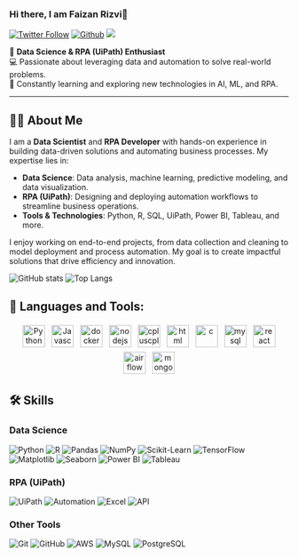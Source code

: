 ### Hi there, I am Faizan Rizvi👋

[![Twitter Follow](https://img.shields.io/badge/LinkedIn-0077B5)](https://www.linkedin.com/in/faizan-rizvi-4370a5146/)
[![Github](https://img.shields.io/github/followers/CharalambosIoannou?label=Follow&style=social)](https://github.com/faizanrizvi)
![](https://visitor-badge.laobi.icu/badge?page_id=faizanrizvi.faizanrizvi)

🚀 **Data Science & RPA (UiPath) Enthusiast**  
💻 Passionate about leveraging data and automation to solve real-world problems.  
🌱 Constantly learning and exploring new technologies in AI, ML, and RPA.  

---

## 👨‍💻 About Me

I am a **Data Scientist** and **RPA Developer** with hands-on experience in building data-driven solutions and automating business processes. My expertise lies in:

- **Data Science**: Data analysis, machine learning, predictive modeling, and data visualization.
- **RPA (UiPath)**: Designing and deploying automation workflows to streamline business operations.
- **Tools & Technologies**: Python, R, SQL, UiPath, Power BI, Tableau, and more.

I enjoy working on end-to-end projects, from data collection and cleaning to model deployment and process automation. My goal is to create impactful solutions that drive efficiency and innovation.



![GitHub stats](https://github-readme-stats.vercel.app/api?username=faizanrizvi&show_icons=true&theme=gruvbox)
![Top Langs](https://github-readme-stats.vercel.app/api/top-langs/?username=faizanrizvi&theme=gruvbox)

## 🧰 Languages and Tools:
<p align="center">
<img onclick="#" src="https://raw.githubusercontent.com/Aarif1430/stack-icons/master/logos/python.svg" alt="Python" height="40" style="vertical-align:top; margin:4px">
<img src="https://raw.githubusercontent.com/Aarif1430/stack-icons/master/logos/javascript.svg" alt="Javascript" height="40" style="vertical-align:top; margin:4px">

 <img src="https://raw.githubusercontent.com/Aarif1430/stack-icons/master/logos/docker.svg" alt="docker" height="40" style="vertical-align:top; margin:4px">
 <img src="https://raw.githubusercontent.com/Aarif1430/stack-icons/master/logos/nodejs.svg" alt="nodejs" height="40" style="vertical-align:top; margin:4px">
 <img src="https://raw.githubusercontent.com/Aarif1430/stack-icons/master/logos/c-plusplus.svg" alt="cpluscplus" height="40" style="vertical-align:top; margin:4px">
 <img src="https://raw.githubusercontent.com/Aarif1430/stack-icons/master/logos/html-5.svg" alt="html" height="40" style="vertical-align:top; margin:4px">
 <img src="https://raw.githubusercontent.com/Aarif1430/stack-icons/master/logos/c.svg" alt="c" height="40" style="vertical-align:top; margin:4px">
 <img src="https://raw.githubusercontent.com/Aarif1430/stack-icons/master/logos/mysql.svg" alt="mysql" height="40" style="vertical-align:top; margin:4px">
 <img src="https://raw.githubusercontent.com/Aarif1430/stack-icons/master/logos/react.svg" alt="react" height="40" style="vertical-align:top; margin:4px">
 <img src="https://raw.githubusercontent.com/Aarif1430/stack-icons/master/logos/airflow.svg" alt="airflow" height="40" style="vertical-align:top; margin:4px">
 <img src="https://raw.githubusercontent.com/Aarif1430/stack-icons/master/logos/mongodb.svg" alt="mongodb" height="40" style="vertical-align:top; margin:4px">
</p>

## 🛠️ Skills

### Data Science
![Python](https://img.shields.io/badge/Python-3776AB?style=for-the-badge&logo=python&logoColor=white)
![R](https://img.shields.io/badge/R-276DC3?style=for-the-badge&logo=r&logoColor=white)
![Pandas](https://img.shields.io/badge/Pandas-2C2D72?style=for-the-badge&logo=pandas&logoColor=white)
![NumPy](https://img.shields.io/badge/NumPy-013243?style=for-the-badge&logo=numpy&logoColor=white)
![Scikit-Learn](https://img.shields.io/badge/Scikit_Learn-F7931E?style=for-the-badge&logo=scikit-learn&logoColor=white)
![TensorFlow](https://img.shields.io/badge/TensorFlow-FF6F00?style=for-the-badge&logo=tensorflow&logoColor=white)
![Matplotlib](https://img.shields.io/badge/Matplotlib-%23ffffff.svg?style=for-the-badge&logo=matplotlib&logoColor=black)
![Seaborn](https://img.shields.io/badge/Seaborn-0A7E8C?style=for-the-badge&logo=seaborn&logoColor=white)
![Power BI](https://img.shields.io/badge/Power_BI-F2C811?style=for-the-badge&logo=powerbi&logoColor=black)
![Tableau](https://img.shields.io/badge/Tableau-E97627?style=for-the-badge&logo=tableau&logoColor=white)

### RPA (UiPath)
![UiPath](https://img.shields.io/badge/UiPath-FF4A4A?style=for-the-badge&logo=uipath&logoColor=white)
![Automation](https://img.shields.io/badge/Automation-000000?style=for-the-badge&logo=robotframework&logoColor=white)
![Excel](https://img.shields.io/badge/Excel-217346?style=for-the-badge&logo=microsoftexcel&logoColor=white)
![API](https://img.shields.io/badge/API-FF6C37?style=for-the-badge&logo=postman&logoColor=white)

### Other Tools
![Git](https://img.shields.io/badge/Git-F05032?style=for-the-badge&logo=git&logoColor=white)
![GitHub](https://img.shields.io/badge/GitHub-181717?style=for-the-badge&logo=github&logoColor=white)
![AWS](https://img.shields.io/badge/AWS-232F3E?style=for-the-badge&logo=amazonaws&logoColor=white)
![MySQL](https://img.shields.io/badge/MySQL-4479A1?style=for-the-badge&logo=mysql&logoColor=white)
![PostgreSQL](https://img.shields.io/badge/PostgreSQL-4169E1?style=for-the-badge&logo=postgresql&logoColor=white)
<!--
**faizanrizvi/faizanrizvi** is a ✨ _special_ ✨ repository because its `README.md` (this file) appears on your GitHub profile.

Here are some ideas to get you started:

- 🔭 I’m currently working on ...
- 🌱 I’m currently learning ...
- 👯 I’m looking to collaborate on ...
- 🤔 I’m looking for help with ...
- 💬 Ask me about ...
- 📫 How to reach me: ...
- 😄 Pronouns: ...
- ⚡ Fun fact: ...
-->
